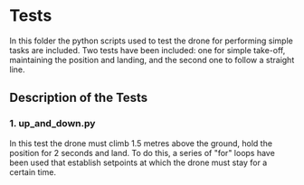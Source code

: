 # Tests
In this folder the python scripts used to test the drone for performing simple tasks are included. Two tests have been included: one for simple take-off, maintaining the position and landing, and the second one to follow a straight line.

## Description of the Tests
### 1. **up_and_down.py**
In this test the drone must climb 1.5 metres above the ground, hold the position for 2 seconds and land. 
To do this, a series of "for" loops have been used that establish setpoints at which the drone must stay for a certain time.
